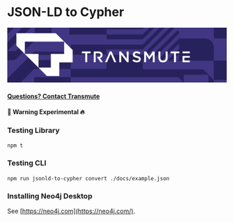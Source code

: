 # JSON-LD to Cypher

<img src="./transmute-banner.png" />

#### [Questions? Contact Transmute](https://transmute.typeform.com/to/RshfIw?typeform-source=did-eqt)

#### 🚧 Warning Experimental 🔥

### Testing Library

```
npm t
```

### Testing CLI

```
npm run jsonld-to-cypher convert ./docs/example.json
```

### Installing Neo4j Desktop

See [https://neo4j.com](https://neo4j.com/).
